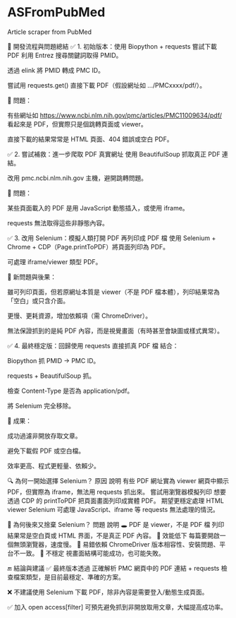 # ASFromPubMed
Article scraper from PubMed

🧭 開發流程與問題總結
✅ 1. 初始版本：使用 Biopython + requests 嘗試下載 PDF
利用 Entrez 搜尋關鍵詞取得 PMID。

透過 elink 將 PMID 轉成 PMC ID。

嘗試用 requests.get() 直接下載 PDF（假設網址如 .../PMCxxxx/pdf/）。

📌 問題：

有些網址如 https://www.ncbi.nlm.nih.gov/pmc/articles/PMC11009634/pdf/ 看起來是 PDF，但實際只是個跳轉頁面或 viewer。

直接下載的結果常常是 HTML 頁面、404 錯誤或空白 PDF。

✅ 2. 嘗試補救：進一步爬取 PDF 真實網址
使用 BeautifulSoup 抓取真正 PDF 連結。

改用 pmc.ncbi.nlm.nih.gov 主機，避開跳轉問題。

📌 問題：

某些頁面載入的 PDF 是用 JavaScript 動態插入，或使用 iframe。

requests 無法取得這些非靜態內容。

✅ 3. 改用 Selenium：模擬人類打開 PDF 再列印成 PDF 檔
使用 Selenium + Chrome + CDP（Page.printToPDF）將頁面列印為 PDF。

可處理 iframe/viewer 類型 PDF。

📌 新問題與後果：

雖可列印頁面，但若原網址本質是 viewer（不是 PDF 檔本體），列印結果常為「空白」或只含介面。

更慢、更耗資源，增加依賴項（需 ChromeDriver）。

無法保證抓到的是純 PDF 內容，而是視覺畫面（有時甚至會缺圖或樣式異常）。

✅ 4. 最終穩定版：回歸使用 requests 直接抓真 PDF 檔
結合：

Biopython 抓 PMID → PMC ID。

requests + BeautifulSoup 抓。

檢查 Content-Type 是否為 application/pdf。

將 Selenium 完全移除。

📌 成果：

成功過濾非開放存取文章。

避免下載假 PDF 或空白檔。

效率更高、程式更輕量、依賴少。

🔍 為何一開始選擇 Selenium？
原因	說明
有些 PDF 網址實為 viewer	網頁中顯示 PDF，但實際為 iframe，無法用 requests 抓出來。
嘗試用瀏覽器模擬列印	想要透過 CDP 的 printToPDF 把頁面畫面列印成實體 PDF。
期望更穩定處理 HTML viewer	Selenium 可處理 JavaScript、iframe 等 requests 無法處理的情況。

🧨 為何後來又捨棄 Selenium？
問題	說明
🕳️ PDF 是 viewer，不是 PDF 檔	列印結果常是空白頁或 HTML 界面，不是真正 PDF 內容。
🐢 效能低下	每篇要開啟一個無頭瀏覽器，速度慢。
🧩 易錯依賴	ChromeDriver 版本相容性、安裝問題、平台不一致。
🔄 不穩定	視畫面結構可能成功，也可能失敗。

🔚 結論與建議
✅ 最終版本透過 正確解析 PMC 網頁中的 PDF 連結 + requests 檢查檔案類型，是目前最穩定、準確的方案。

❌ 不建議使用 Selenium 下載 PDF，除非內容是需要登入/動態生成頁面。

✅ 加入 open access[filter] 可預先避免抓到非開放取用文章，大幅提高成功率。
